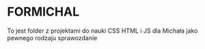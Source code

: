 # FORMICHAL
To jest folder z projektami do nauki CSS HTML i JS dla Michała jako pewnego rodzaju sprawozdanie
